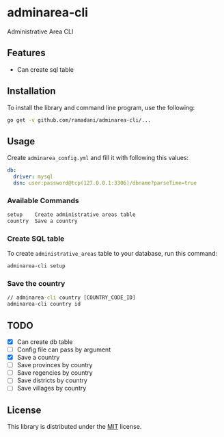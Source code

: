 # adminarea-cli

Administrative Area CLI

## Features

* Can create sql table

## Installation

To install the library and command line program, use the following:

```bash
go get -v github.com/ramadani/adminarea-cli/...
```

## Usage

Create `adminarea_config.yml` and fill it with following this values:

```yaml
db:
  driver: mysql
  dsn: user:password@tcp(127.0.0.1:3306)/dbname?parseTime=true
```

### Available Commands

```cmd
setup    Create administrative areas table
country  Save a country
```

### Create SQL table

To create `administrative_areas` table to your database, run this command:

```cmd
adminarea-cli setup
```

### Save the country

```cmd
// adminarea-cli country [COUNTRY_CODE_ID]
adminarea-cli country id
```

## TODO

- [x] Can create db table
- [ ] Config file can pass by argument
- [x] Save a country
- [ ] Save provinces by country
- [ ] Save regencies by country
- [ ] Save districts by country
- [ ] Save villages by country

## License

This library is distributed under the [MIT](LICENSE) license.
